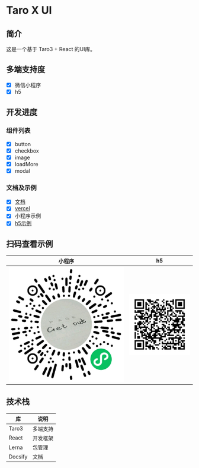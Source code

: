 # Taro X UI

## 简介

这是一个基于 Taro3 + React 的UI库。

## 多端支持度

* [x] 微信小程序
* [x] h5

## 开发进度

### 组件列表

* [x] button
* [x] checkbox
* [x] image
* [x] loadMore
* [x] modal

### 文档及示例

* [x] [文档](https://lexmin0412.github.io/taro-xui)
* [x] [vercel](https://taro-xui.lexmin0412.vercel.app)
* [x] 小程序示例
* [x] [h5示例](https://lexmin0412.github.io/taro-xui-h5-sample)

## 扫码查看示例

| 小程序                                          | h5                                      |
|-------------------------------------------------|-----------------------------------------|
| ![小程序](./_media/qrcode_pages_home_index.png) | ![h5](./_media/qrcode_demo_h5_home.png) |

## 技术栈

| 库      | 说明     |
|---------|----------|
| Taro3   | 多端支持 |
| React   | 开发框架 |
| Lerna   | 包管理   |
| Docsify | 文档     |
